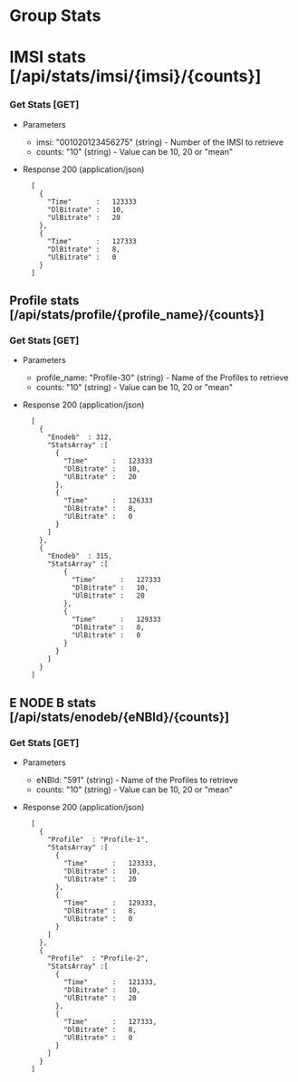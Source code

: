 # Group Stats

# IMSI stats [/api/stats/imsi/{imsi}/{counts}]

### Get Stats [GET]

+ Parameters
    + imsi: "001020123456275" (string) - Number of the IMSI to retrieve
    + counts: "10" (string) - Value can be 10, 20 or  "mean"

+ Response 200 (application/json)
      
        [
          {
            "Time"      :   123333 
            "DlBitrate" :   10,
            "UlBitrate" :   20
          },
          {
            "Time"      :   127333
            "DlBitrate" :   8,
            "UlBitrate" :   0
          }
        ]

## Profile stats [/api/stats/profile/{profile_name}/{counts}]

### Get Stats [GET]

+ Parameters
    + profile_name: "Profile-30" (string) - Name of the Profiles to retrieve
    + counts: "10" (string) - Value can be 10, 20 or  "mean"

+ Response 200 (application/json)
      
        [
          {
            "Enodeb"  : 312,
            "StatsArray" :[
              { 
                "Time"      :   123333
                "DlBitrate" :   10,
                "UlBitrate" :   20 
              },
              {
                "Time"      :   126333
                "DlBitrate" :   8,
                "UlBitrate" :   0 
              }
            ]
          },
          {
            "Enodeb"  : 315,
            "StatsArray" :[
                {
                  "Time"      :   127333
                  "DlBitrate" :   10,
                  "UlBitrate" :   20 
                },
                {
                  "Time"      :   129333
                  "DlBitrate" :   8,
                  "UlBitrate" :   0 
                }
              }
            ]
          }
        ]

## E NODE B stats [/api/stats/enodeb/{eNBId}/{counts}]

### Get Stats [GET]

+ Parameters
    + eNBId: "591" (string) - Name of the Profiles to retrieve
    + counts: "10" (string) - Value can be 10, 20 or  "mean"

+ Response 200 (application/json)

        [
          {
            "Profile"  : "Profile-1",
            "StatsArray" :[
              {
                "Time"      :   123333,
                "DlBitrate" :   10,
                "UlBitrate" :   20 
              },
              {
                "Time"      :   129333,
                "DlBitrate" :   8,
                "UlBitrate" :   0 
              }
            ]
          },
          {
            "Profile"  : "Profile-2",
            "StatsArray" :[
              {
                "Time"      :   121333,
                "DlBitrate" :   10,
                "UlBitrate" :   20 
              },
              {
                "Time"      :   127333,
                "DlBitrate" :   8,
                "UlBitrate" :   0 
              }
            ]
          }
        ]

